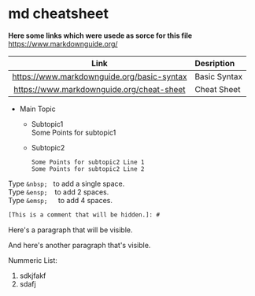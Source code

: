 # md cheatsheet

**Here some links which were usede as sorce for this file**  
<https://www.markdownguide.org/>  

| Link | Desription |
| :---: | :--- |
| <https://www.markdownguide.org/basic-syntax> | Basic Syntax |
| <https://www.markdownguide.org/cheat-sheet> | Cheat Sheet |

* Main Topic
  * Subtopic1  
       Some Points for subtopic1

  * Subtopic2

        Some Points for subtopic2 Line 1
        Some Points for subtopic2 Line 2

Type `&nbsp;` &nbsp; to add a single space.  
Type `&ensp;` &ensp; to add 2 spaces.  
Type `&emsp;` &emsp; to add 4 spaces.  

```txt
[This is a comment that will be hidden.]: #
```

Here's a paragraph that will be visible.

[This is a comment that will be hidden.]: #

And here's another paragraph that's visible.  

Nummeric List:
1. sdkjfakf
2. sdafj
